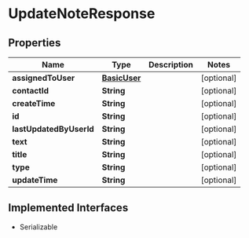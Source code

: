 

# UpdateNoteResponse


## Properties

| Name | Type | Description | Notes |
|------------ | ------------- | ------------- | -------------|
|**assignedToUser** | [**BasicUser**](BasicUser.md) |  |  [optional] |
|**contactId** | **String** |  |  [optional] |
|**createTime** | **String** |  |  [optional] |
|**id** | **String** |  |  [optional] |
|**lastUpdatedByUserId** | **String** |  |  [optional] |
|**text** | **String** |  |  [optional] |
|**title** | **String** |  |  [optional] |
|**type** | **String** |  |  [optional] |
|**updateTime** | **String** |  |  [optional] |


## Implemented Interfaces

* Serializable

